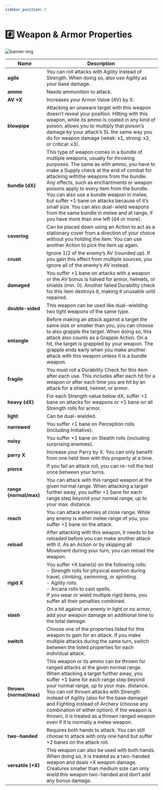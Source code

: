 ```yaml
---
sidebar_position: 5
---
```


# #️⃣ Weapon & Armor Properties

![banner-img](/img/banner/weapon-armor-properties-banner.png)

Name | Description
--- | ---
**agile** | You can roll attacks with Agility instead of Strength. When doing so, also use Agility as your base damage.
**ammo** | Needs ammunition to attack.
**AV +X** | Increases your Armor Value (AV) by X.
**blowpipe** | Attacking an unaware target with this weapon doesn’t reveal your position. Hitting with this weapon, while its ammo is coated in any kind of poison, allows you to multiply that poison’s damage by your attack’s SL the same way you do for weapon damage (weak: x1, strong: x2, or critical: x3).
**bundle (dX)** | This type of weapon comes in a bundle of multiple weapons, usually for throwing purposes. The same as with ammo, you have to make a Supply check at the end of combat for attacking withthe weapons from the bundle. Any effects, such as enchantments or weapon poisons apply to every item from the bundle.<br/>You can also use a bundle weapon in melee, but suffer +1 bane on attacks because of it’s small size. You can also dual-wield weapons from the same bundle in melee and at range, if you have more than one left (d4 or more).<br/>
**covering** | Can be placed down using an Action to act as a stationary cover from a direction of your choice without you holding the item. You can use another Action to pick the item up again. 
**crush** | Ignore 1/2 of the enemy’s AV (rounded up). If you gain this effect from multiple sources, you ignore all of the enemy’s AV instead.
**damaged** | You suffer +1 bane on attacks with a weapon or the AV bonus is halved for armor, helmets, or shields (min. 0). Another failed Durability check for this item destroys it, making it unusable until repaired.
**double-sided** | This weapon can be used like dual-wielding two light weapons of the same type.
**entangle** | Before making an attack against a target the same size or smaller than you, you can choose to also grapple the target. When doing so, this attack also counts as a Grapple Action. On a hit, the target is grappled by your weapon. The grapple ends early when you make another attack with this weapon unless it is a bundle weapon.
**fragile** | You must roll a Durability Check for this item after each use. This includes after each hit for a weapon or after each time you are hit by an attack for a shield, helmet, or armor. 
**heavy (dX)** | For each Strength value below dX, suffer +1 bane on attacks for weapons or +1 bane on all Strength rolls for armor.
**light** | Can be dual-wielded.
**narrowed** | You suffer +1 bane on Perception rolls (including Initiative).
**noisy** | You suffer +1 bane on Stealth rolls (including surprising enemies).
**parry X** | Increase your Parry by X. You can only benefit from one held item with this property at a time.
**pierce** | If you fail an attack roll, you can re-roll the test once between your turns.
**range (normal/max)** | You can attack with this ranged weapon at the given normal range. When attacking a target further away, you suffer +1 bane for each range step beyond your normal range, up to your max. distance.
**reach** | You can attack enemies at close range. While any enemy is within melee range of you, you suffer +1 bane on the attack.
**reload** | After attacking with this weapon, it needs to be reloaded before you can make another attack with it. As an Action or by skipping all Movement during your turn, you can reload the weapon.
**rigid X** | You suffer +X bane(s) on the following rolls:<br/>- Strength rolls for physical exertion during travel, climbing, swimming, or sprinting.<br/>- Agility rolls.<br/>- Arcana rolls to cast spells. <br/>If you wear or wield multiple rigid items, you suffer all their penalties combined.<br/>
**slash** | On a hit against an enemy in light or no armor, add your weapon damage an additional time to the total damage.
**switch** | Choose one of the properties listed for this weapon to gain for an attack. If you make multiple attacks during the same turn, switch between the listed properties for each individual attack.
**thrown (normal/max)** | This weapon or its ammo can be thrown for ranged attacks at the given normal range. When attacking a target further away, you suffer +1 bane for each range step beyond your normal range, up to your max. distance.<br/>You can roll thrown attacks with Strength instead of Agility (also for the base damage) and Fighting instead of Archery (choose any combination of either option). If the weapon is thrown, it is treated as a thrown ranged weapon even if it is normally a melee weapon.<br/>
**two-handed** | Requires both hands to attack. You can still choose to attack with only one hand but suffer +2 banes on the attack roll.
**versatile (+X)** | This weapon can also be used with both hands. When doing so, it is treated as a two-handed weapon and deals +X weapon damage. Creatures smaller than medium size can only wield this weapon two-handed and don‘t add any bonus damage.

